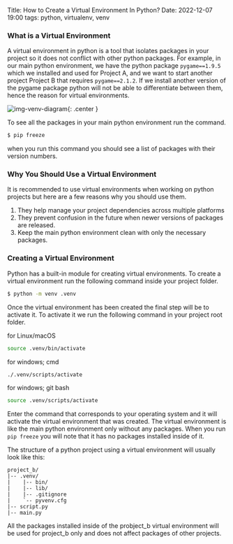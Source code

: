 Title: How to Create a Virtual Environment In Python?
Date: 2022-12-07 19:00
tags: python, virtualenv, venv

### What is a Virtual Environment

A virtual environment in python is a tool that isolates packages in your project so it does not conflict with other python packages. For example, in our main python environment, we have the python package `pygame==1.9.5` which we installed and used for Project A, and we want to start another project Project B that requires `pygame==2.1.2`. If we install another version of the pygame package python will not be able to differentiate between them, hence the reason for virtual environments.

![img-venv-diagram]({static}/images/venv-diagram.png){: .center }

To see all the packages in your main python environment run the command.

```bash
$ pip freeze
```

when you run this command you should see a list of packages with their version numbers.

### Why You Should Use a Virtual Environment

It is recommended to use virtual environments when working on python projects but here are a few reasons why you should use them.

1. They help manage your project dependencies across multiple platforms
2. They prevent confusion in the future when newer versions of packages are released.
3. Keep the main python environment clean with only the necessary packages.

### Creating a Virtual Environment

Python has a built-in module for creating virtual environments. To create a virtual environment run the following command inside your project folder.

```bash
$ python -m venv .venv
```

Once the virtual environment has been created the final step will be to activate it. To activate it we run the following command in your project root folder.

for Linux/macOS

```bash
source .venv/bin/activate
```

for windows; cmd

```bash
./.venv/scripts/activate
```

for windows; git bash

```bash
source .venv/scripts/activate
```

Enter the command that corresponds to your operating system and it will activate the virtual environment that was created. The virtual environment is like the main python environment only without any packages. When you run `pip freeze` you will note that it has no packages installed inside of it.

The structure of a python project using a virtual environment will usually look like this:

```treeview
project_b/
|-- .venv/
|    |-- bin/
|    |-- lib/
|    |-- .gitignore
|    `-- pyvenv.cfg
|-- script.py
|-- main.py
```

All the packages installed inside of the probject_b virtual environment will be used for project_b only and does not affect packages of other projects.
